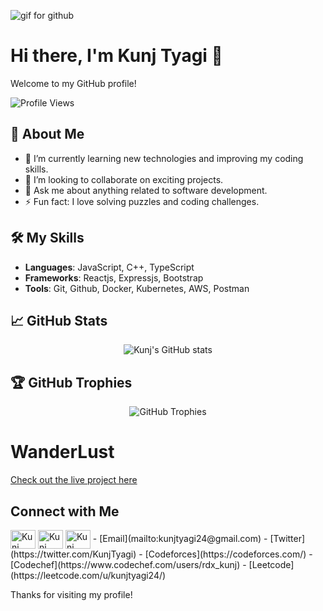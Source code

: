 <img src="https://i.imgur.com/1ZvVkDc.gif" alt="gif for github"></img>

# Hi there, I'm Kunj Tyagi 👋

Welcome to my GitHub profile!

![Profile Views](https://komarev.com/ghpvc/?username=Kunj-Tyagi&color=blueviolet)

## 🚀 About Me

- 🌱 I’m currently learning new technologies and improving my coding skills.
- 👯 I’m looking to collaborate on exciting projects.
- 💬 Ask me about anything related to software development.
- ⚡ Fun fact: I love solving puzzles and coding challenges.

## 🛠 My Skills

- **Languages**: JavaScript, C++, TypeScript
- **Frameworks**: Reactjs, Expressjs, Bootstrap
- **Tools**: Git, Github, Docker, Kubernetes, AWS, Postman

## 📈 GitHub Stats

<p align="center">
  <img src="https://github-readme-stats.vercel.app/api?username=Kunj-Tyagi&show_icons=true&theme=radical" alt="Kunj's GitHub stats" />
</p>

## 🏆 GitHub Trophies

<p align="center">
  <img src="https://github-profile-trophy.vercel.app/?username=Kunj-Tyagi&theme=radical&no-frame=false&column=3&margin-w=15&margin-h=15" alt="GitHub Trophies" />
</p>

# WanderLust

[Check out the live project here](https://wanderlust-3-6a75.onrender.com)

## Connect with Me

<!-- <h3 align="left">Connect with me:</h3> -->
<span>
  <!-- <p align="left"> -->
<a href="https://www.linkedin.com/in/kunj-tyagi-07688423b/" target="blank"><img align="center" src="https://raw.githubusercontent.com/rahuldkjain/github-profile-readme-generator/master/src/images/icons/Social/linked-in-alt.svg" alt="Kunj Tyagi" height="30" width="40" /></a>
<!-- </p> -->
<!-- <p > -->
<a href="https://github.com/Kunj-Tyagi" target="blank"><img align="center" src="https://raw.githubusercontent.com/rahuldkjain/github-profile-readme-generator/master/src/images/icons/Social/github.svg" alt="Kunj Tyagi" height="30" width="40" /></a>
<!-- </p> -->
<!-- </span> -->
<a href="https://twitter.com/KunjTyagi" target="blank"><img align="center" src="https://raw.githubusercontent.com/rahuldkjain/github-profile-readme-generator/master/src/images/icons/Social/twitter.svg" alt="Kunj Tyagi" height="30" width="40" /></a>
- [Email](mailto:kunjtyagi24@gmail.com)
- [Twitter](https://twitter.com/KunjTyagi)
- [Codeforces](https://codeforces.com/)
- [Codechef](https://www.codechef.com/users/rdx_kunj)
- [Leetcode](https://leetcode.com/u/kunjtyagi24/)

Thanks for visiting my profile!
